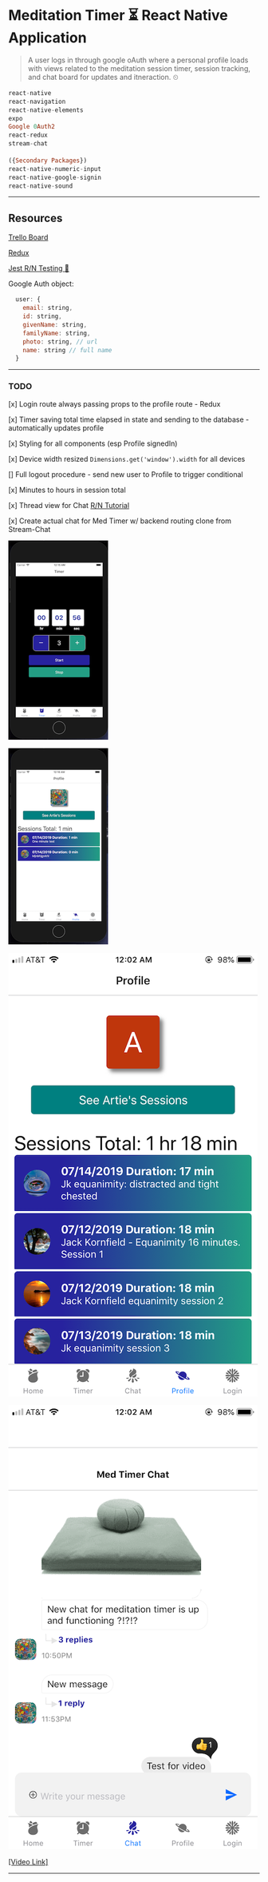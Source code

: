 # Meditation Timer ⏳ React Native Application

> A user logs in through google oAuth where a personal profile loads with views related to the meditation session timer, session tracking, and chat board for updates and itneraction. ⏲

```haskell
react-native
react-navigation
react-native-elements
expo
Google 0Auth2
react-redux
stream-chat

({Secondary Packages})
react-native-numeric-input
react-native-google-signin
react-native-sound

```

---

## Resources

[Trello Board](https://trello.com/b/mEUYefim/med-timer-native-app)

[Redux](https://redux.js.org/basics/usage-with-react)

[Jest R/N Testing 🤹‍](https://jestjs.io/docs/en/tutorial-react-native)

Google Auth object:

```js
  user: {
    email: string,
    id: string,
    givenName: string,
    familyName: string,
    photo: string, // url
    name: string // full name
  }
```

---

### TODO

[x] Login route always passing props to the profile route - Redux

[x] Timer saving total time elapsed in state and sending to the database - automatically updates profile

[x] Styling for all components (esp Profile signedIn)

[x] Device width resized `Dimensions.get('window').width` for all devices

[] Full logout procedure - send new user to Profile to trigger conditional

[x] Minutes to hours in session total

[x] Thread view for Chat [R/N Tutorial](https://getstream.io/chat/react-native-chat/tutorial/)

[x] Create actual chat for Med Timer w/ backend routing clone from Stream-Chat

![Basic Timer Dev Layout](./assets/images/wireframBasic.png 'Basic Timer Dev Layout')

![Basic Session Dev Layout](./assets/images/wireframeSessions.png 'Basic Sessions Dev Layout')

![Basic Profile Dev Layout](./assets/images/profileScreen.png 'Basic Profile Dev Layout')

![Basic Chat Dev Layout](./assets/images/chatScreen.png 'Basic Chat Dev Layout')

[[Video Link]](https://youtu.be/KqllYl_z8pA)

---
